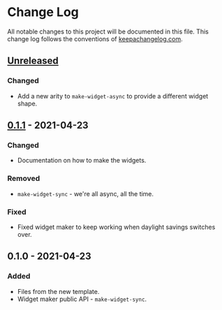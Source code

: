 # Change Log
All notable changes to this project will be documented in this file. This change log follows the conventions of [keepachangelog.com](http://keepachangelog.com/).

## [Unreleased]
### Changed
- Add a new arity to `make-widget-async` to provide a different widget shape.

## [0.1.1] - 2021-04-23
### Changed
- Documentation on how to make the widgets.

### Removed
- `make-widget-sync` - we're all async, all the time.

### Fixed
- Fixed widget maker to keep working when daylight savings switches over.

## 0.1.0 - 2021-04-23
### Added
- Files from the new template.
- Widget maker public API - `make-widget-sync`.

[Unreleased]: https://github.com/your-name/pert/compare/0.1.1...HEAD
[0.1.1]: https://github.com/your-name/pert/compare/0.1.0...0.1.1
